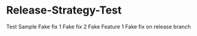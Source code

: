 # Release-Strategy-Test

Test
Sample
Fake fix 1
Fake fix 2
Fake Feature 1
Fake fix on release branch
